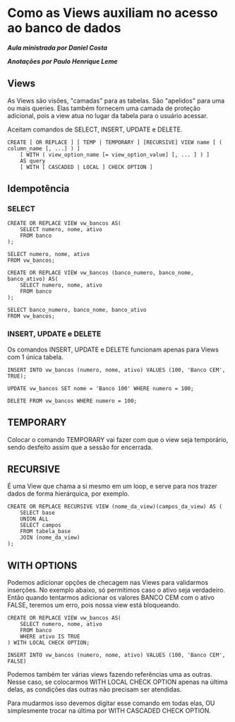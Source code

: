 # Como as Views auxiliam no acesso ao banco de dados

_**Aula ministrada por Daniel Costa**_

_**Anotações por Paulo Henrique Leme**_

## Views

As Views são visões, "camadas" para as tabelas. São "apelidos" para uma ou mais queries. Elas também fornecem uma camada de proteção adicional, pois a view atua no lugar da tabela para o usuário acessar.

Aceitam comandos de SELECT, INSERT, UPDATE e DELETE.

```
CREATE [ OR REPLACE ] [ TEMP | TEMPORARY ] [RECURSIVE] VIEW name [ ( column_name [, ...] ) ]
    [ WITH ( view_option_name [= view_option_value] [, ... ] ) ]
    AS query
    [ WITH [ CASCADED | LOCAL ] CHECK OPTION ]
```

## Idempotência

### SELECT

```
CREATE OR REPLACE VIEW vw_bancos AS(
    SELECT numero, nome, ativo
    FROM banco
);

SELECT numero, nome, ativo
FROM vw_bancos;

CREATE OR REPLACE VIEW vw_bancos (banco_numero, banco_nome, banco_ativo) AS(
    SELECT numero, nome, ativo
    FROM banco
);

SELECT banco_numero, banco_nome, banco_ativo
FROM vw_bancos;
```

### INSERT, UPDATE e DELETE

Os comandos INSERT, UPDATE e DELETE funcionam apenas para Views com 1 única tabela.

```
INSERT INTO vw_bancos (numero, nome, ativo) VALUES (100, 'Banco CEM', TRUE);

UPDATE vw_bancos SET nome = 'Banco 100' WHERE numero = 100;

DELETE FROM vw_bancos WHERE numero = 100;
```

## TEMPORARY

Colocar o comando TEMPORARY vai fazer com que o view seja temporário, sendo desfeito assim que a sessão for encerrada.

## RECURSIVE

É uma View que chama a si mesmo em um loop, e serve para nos trazer dados de forma hierárquica, por exemplo.

```
CREATE OR REPLACE RECURSIVE VIEW (nome_da_view)(campos_da_view) AS (
    SELECT base
    UNION ALL
    SELECT campos
    FROM tabela_base
    JOIN (nome_da_view)
);
```

## WITH OPTIONS

Podemos adicionar opções de checagem nas Views para validarmos inserções. No exemplo abaixo, só permitimos caso o ativo seja verdadeiro. Então quando tentarmos adicionar os valores BANCO CEM com o ativo FALSE, teremos um erro, pois nossa view está bloqueando.
```
CREATE OR REPLACE VIEW vw_bancos AS(
    SELECT numero, nome, ativo
    FROM banco
    WHERE ativo IS TRUE
) WITH LOCAL CHECK OPTION;

INSERT INTO vw_bancos (numero, nome, ativo) VALUES (100, 'Banco CEM', FALSE)
```

Podemos também ter várias views fazendo referências uma as outras. Nesse caso, se colocarmos WITH LOCAL CHECK OPTION apenas na última delas, as condições das outras não precisam ser atendidas.

Para mudarmos isso devemos digitar esse comando em todas elas, OU simplesmente trocar na última por WITH CASCADED CHECK OPTION.
